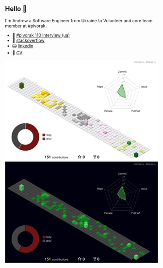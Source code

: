 ## Hello 👋
I'm Andrew a Software Engineer from Ukraine.\n
Volunteer and core team member at #pivorak.

- :newspaper: [#pivorak 110 interview (ua)](https://medium.com/pivorak/andriy-shyika-f0617b6b2872)
- :fax: [stackoverflow](https://stackoverflow.com/users/9905528/sawhikes)
- :pager: [linkedin](https://linkedin.com/in/sawhikes)
- :memo: [CV](https://github.com/skrix/cv)

![profile 3d light](./profile-3d-contrib/profile-season-animate.svg#gh-light-mode-only)
![profile 3d dark](./profile-3d-contrib/profile-night-green.svg#gh-dark-mode-only)
